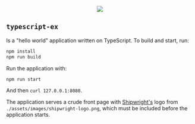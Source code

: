 <p align="center">
    <a alt="Travis-CI Status" href="https://travis-ci.com/github/otaviof/typescript-ex">
        <img src="https://travis-ci.com/otaviof/typescript-ex.svg?branch=master">
    </a>
<p>

`typescript-ex`
---------------

Is a "hello world" application written on TypeScript. To build and start, run:

```sh
npm install
npm run build
```
Run the application with:

```sh
npm run start
```

And then `curl 127.0.0.1:8080`.

The application serves a crude front page with [Shipwright's][shipwright] logo from
`./assets/images/shipwright-logo.png`, which must be included before the application starts.

[shipwright]: https://github.com/otaviof/typescript-ex